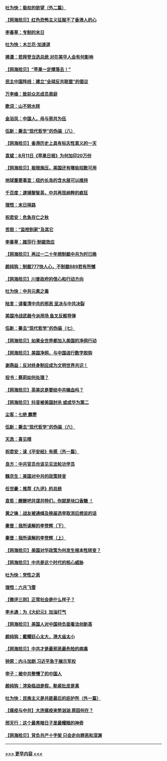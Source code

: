 #### [吐为快：极权的欲望（外二篇）](../pages/nsc993/n12332089.md?t=08150902) 
#### [【网海拾贝】红色恐怖主义征服不了香港人的心](../pages/nsc993/n12329296.md?t=08150902) 
#### [李春草：专制的末日](../pages/nsc993/n12329079.md?t=08150902) 
#### [吐为快：木兰花‧加速道](../pages/nsc993/n12327366.md?t=08150902) 
#### [拂潇：若拜登当选总统 对在美华人会有何影响](../pages/nsc993/n12295996.md?t=08150902) 
#### [【网海拾贝】“苹果一定撑落去！”](../pages/nsc993/n12326784.md?t=08150902) 
#### [民主中国阵线：建立“全球反共联盟”的倡议](../pages/nsc993/n12324177.md?t=08150902) 
#### [万李缘：致前众志成员周庭](../pages/nsc993/n12324635.md?t=08150902) 
#### [歌词：山不转水转](../pages/nsc993/n12324599.md?t=08150902) 
#### [金浴凤：中国人，毋与邪共为伍](../pages/nsc993/n12324257.md?t=08150902) 
#### [伍新：撕去“现代哲学”的伪装（八）](../pages/nsc993/n12324188.md?t=08150902) 
#### [【网海拾贝】香港历史上具有标志性意义的一天](../pages/nsc993/n12324021.md?t=08150902) 
#### [袁斌：8月11日《苹果日报》为何加印20万份](../pages/nsc993/n12323955.md?t=08150902) 
#### [【网海拾贝】极限施压，美国还有哪些招数可用](../pages/nsc993/n12322512.md?t=08150902) 
#### [地球重要事宜：纽约长岛的含水层可以维持](../pages/nsc993/n12321844.md?t=08150902) 
#### [千百度：逮捕黎智英，中共再现纳粹的疯狂](../pages/nsc993/n12321777.md?t=08150902) 
#### [理悟：末日择路](../pages/nsc993/n12320812.md?t=08150902) 
#### [祝君安：危急存亡之秋](../pages/nsc993/n12320795.md?t=08150902) 
#### [苦胆：“监控到家”及其它](../pages/nsc993/n12320751.md?t=08150902) 
#### [李春草：踏莎行·制裁效应](../pages/nsc993/n12318290.md?t=08150902) 
#### [【网海拾贝】再过一二十年想制裁中共为时已晚](../pages/nsc993/n12318195.md?t=08150902) 
#### [颜纯钩：制裁777快人心，不制裁689若有所憾](../pages/nsc993/n12316912.md?t=08150902) 
#### [【网海拾贝】川普政府的信心和行动方向](../pages/nsc993/n12316673.md?t=08150902) 
#### [吐为快：中共元素之毒](../pages/nsc993/n12316547.md?t=08150902) 
#### [陆言：请看清中共的邪恶 坚决与中共决裂](../pages/nsc993/n12315784.md?t=08150902) 
#### [美国冷战武器今派用场 鱼叉反舰导弹](../pages/nsc993/n12316258.md?t=08150902) 
#### [伍新：撕去“现代哲学”的伪装（七）](../pages/nsc993/n12315846.md?t=08150902) 
#### [【网海拾贝】如果全世界都加入美国的净网行动](../pages/nsc993/n12315588.md?t=08150902) 
#### [【网海拾贝】美国净网，与中国进行数字脱钩](../pages/nsc993/n12312813.md?t=08150902) 
#### [谢燕益：反对终身制应成为文明世界共识！](../pages/nsc993/n12310465.md?t=08150902) 
#### [投书：蔡莉如何处理？](../pages/nsc993/n12310224.md?t=08150902) 
#### [【网海拾贝】英美这是要给中共输血吗？](../pages/nsc993/n12307646.md?t=08150902) 
#### [【网海拾贝】抖音被美国封杀 或成华为第二](../pages/nsc993/n12305277.md?t=08150902) 
#### [尘客：七绝 霹雳](../pages/nsc993/n12304053.md?t=08150902) 
#### [伍新：撕去“现代哲学”的伪装（六）](../pages/nsc993/n12303243.md?t=08150902) 
#### [天逸：喜见晴](../pages/nsc993/n12303226.md?t=08150902) 
#### [祝君安：读《平安经》有感（外一篇）](../pages/nsc993/n12303170.md?t=08150902) 
#### [良方：中共官员也该见见法轮功学员](../pages/nsc993/n12302985.md?t=08150902) 
#### [魏京生：美国对中共的政策转变](../pages/nsc993/n12302929.md?t=08150902) 
#### [任世豪：推荐《九评》的总统](../pages/nsc993/n12302838.md?t=08150902) 
#### [袁哲：醒醒吧共谍共特们，你就是块口香糖 ！](../pages/nsc993/n12302678.md?t=08150902) 
#### [黄之锋：战友被通缉及换届选举取消后想说的话](../pages/nsc993/n12302681.md?t=08150902) 
#### [秦晋：我所读解的李登辉（下）](../pages/nsc993/n12302171.md?t=08150902) 
#### [秦晋：我所读解的李登辉（上）](../pages/nsc993/n12301979.md?t=08150902) 
#### [【网海拾贝】美国对华政策为何发生根本性转变？](../pages/nsc993/n12302091.md?t=08150902) 
#### [【网海拾贝】中共是这个时代的核心威胁](../pages/nsc993/n12300541.md?t=08150902) 
#### [吐为快：党性之恶](../pages/nsc993/n12300263.md?t=08150902) 
#### [理悟：六月飞雪](../pages/nsc993/n12300243.md?t=08150902) 
#### [【微评三则】正常社会是什么样子？](../pages/nsc993/n12300228.md?t=08150902) 
#### [李木通：为《大纪元》加油打气](../pages/nsc993/n12280363.md?t=08150902) 
#### [【网海拾贝】美国人对中国持负面看法创新高](../pages/nsc993/n12298720.md?t=08150902) 
#### [颜纯钩：戴耀廷心太大，港大庙太小](../pages/nsc993/n12297682.md?t=08150902) 
#### [【网海拾贝】中共才是最邪恶最危险的病毒](../pages/nsc993/n12296470.md?t=08150902) 
#### [钟原：内斗加剧 习近平急于展示军权](../pages/nsc993/n12292544.md?t=08150902) 
#### [申子：被中共整懵了的中国人](../pages/nsc993/n12291389.md?t=08150902) 
#### [颜纯钩：渲染临战是假，勒紧肚皮是真](../pages/nsc993/n12290945.md?t=08150902) 
#### [吐为快：民族主义是共匪最后的庇护所（外一篇）](../pages/nsc993/n12290887.md?t=08150902) 
#### [【瘟疫与中共】大连瘟疫来势汹汹 原因何在？](../pages/nsc993/n12287474.md?t=08150902) 
#### [邢天行：这个最黑暗日子里最耀眼的神奇](../pages/nsc993/n12289882.md?t=08150902) 
#### [【网海拾贝】背负共产十字架 只会走向罪恶和深渊](../pages/nsc993/n12288290.md?t=08150902) 

----
#### [ >>> 更早内容 <<< ](../indexes/nsc993-earlier.md)
